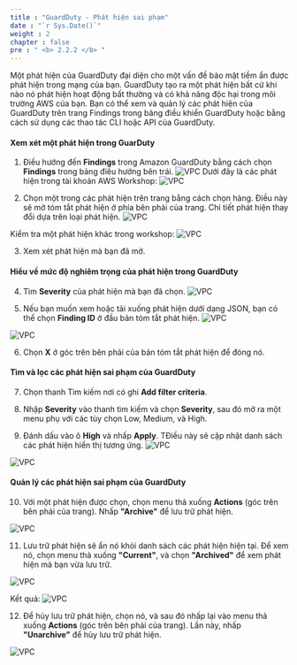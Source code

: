 ```yaml
---
title : "GuardDuty - Phát hiện sai phạm"
date : "`r Sys.Date()`"
weight : 2
chapter : false
pre : " <b> 2.2.2 </b> "
---
```


Một phát hiện của GuardDuty đại diện cho một vấn đề bảo mật tiềm ẩn được phát hiện trong mạng của bạn. GuardDuty tạo ra một phát hiện bất cứ khi nào nó phát hiện hoạt động bất thường và có khả năng độc hại trong môi trường AWS của bạn. Bạn có thể xem và quản lý các phát hiện của GuardDuty trên trang Findings trong bảng điều khiển GuardDuty hoặc bằng cách sử dụng các thao tác CLI hoặc API của GuardDuty.

#### Xem xét một phát hiện trong GuarDuty
1. Điều hướng đến **Findings** trong Amazon GuardDuty bằng cách chọn **Findings** trong bảng điều hướng bên trái.
![VPC](/images/2/2.2-Amazon-GuardDuty/2.2.2-GuardDuty-Findings/s1.png)
Dưới đây là các phát hiện trong tài khoản AWS Workshop:
![VPC](/images/2/2.2-Amazon-GuardDuty/2.2.2-GuardDuty-Findings/s1b.png)

2. Chọn một trong các phát hiện trên trang bằng cách chọn hàng. Điều này sẽ mở tóm tắt phát hiện ở phía bên phải của trang. Chi tiết phát hiện thay đổi dựa trên loại phát hiện.
![VPC](/images/2/2.2-Amazon-GuardDuty/2.2.2-GuardDuty-Findings/s2.png)

Kiểm tra một phát hiện khác trong workshop:
![VPC](/images/2/2.2-Amazon-GuardDuty/2.2.2-GuardDuty-Findings/s2b.png)

3. Xem xét phát hiện mà bạn đã mở.


#### Hiểu về mức độ nghiêm trọng của phát hiện trong GuardDuty

4. Tìm **Severity** của phát hiện mà bạn đã chọn.
![VPC](/images/2/2.2-Amazon-GuardDuty/2.2.2-GuardDuty-Findings/s4.png)


5. Nếu bạn muốn xem hoặc tải xuống phát hiện dưới dạng JSON, bạn có thể chọn **Finding ID** ở đầu bản tóm tắt phát hiện.
![VPC](/images/2/2.2-Amazon-GuardDuty/2.2.2-GuardDuty-Findings/s5a.png)

![VPC](/images/2/2.2-Amazon-GuardDuty/2.2.2-GuardDuty-Findings/s5b.png)


6. Chọn **X** ở góc trên bên phải của bản tóm tắt phát hiện để đóng nó.

#### Tìm và lọc các phát hiện sai phạm của GuardDuty

7. Chọn thanh Tìm kiếm nơi có ghi **Add filter criteria**.



8. Nhập **Severity** vào thanh tìm kiếm và chọn **Severity**, sau đó mở ra một menu phụ với các tùy chọn Low, Medium, và High.


9. Đánh dấu vào ô **High** và nhấp **Apply**. TĐiều này sẽ cập nhật danh sách các phát hiện hiển thị tương ứng.
![VPC](/images/2/2.2-Amazon-GuardDuty/2.2.2-GuardDuty-Findings/s9a.png)

![VPC](/images/2/2.2-Amazon-GuardDuty/2.2.2-GuardDuty-Findings/s9b.png)

#### Quản lý các phát hiện sai phạm của GuardDuty
10. Với một phát hiện được chọn, chọn menu thả xuống **Actions** (góc trên bên phải của trang). Nhấp **"Archive"** để lưu trữ phát hiện.

![VPC](/images/2/2.2-Amazon-GuardDuty/2.2.2-GuardDuty-Findings/s10.png)

11. Lưu trữ phát hiện sẽ ẩn nó khỏi danh sách các phát hiện hiện tại. Để xem nó, chọn menu thả xuống **"Current"**, và chọn **"Archived"** để xem phát hiện mà bạn vừa lưu trữ.

![VPC](/images/2/2.2-Amazon-GuardDuty/2.2.2-GuardDuty-Findings/s11a.png)

Kết quả:
![VPC](/images/2/2.2-Amazon-GuardDuty/2.2.2-GuardDuty-Findings/s11b.png)

12.  Để hủy lưu trữ phát hiện, chọn nó, và sau đó nhấp lại vào menu thả xuống **Actions** (góc trên bên phải của trang). Lần này, nhấp **"Unarchive"** để hủy lưu trữ phát hiện.


![VPC](/images/2/2.2-Amazon-GuardDuty/2.2.2-GuardDuty-Findings/s2.png)